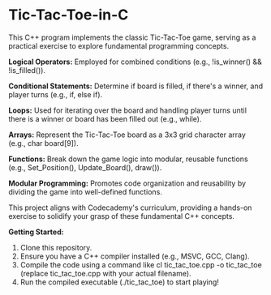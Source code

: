 # Tic-Tac-Toe-in-C
This C++ program implements the classic Tic-Tac-Toe game, serving as a practical exercise to explore fundamental programming concepts.  

**Logical Operators:** Employed for combined conditions (e.g., !is_winner() && !is_filled()).

**Conditional Statements:** Determine if board is filled, if there's a winner, and player turns (e.g., if, else if).

**Loops:** Used for iterating over the board and handling player turns until there is a winner or board has been filled out (e.g., while).

**Arrays:** Represent the Tic-Tac-Toe board as a 3x3 grid character array (e.g., char board[9]).

**Functions:** Break down the game logic into modular, reusable functions (e.g., Set_Position(), Update_Board(), draw()).

**Modular Programming:** Promotes code organization and reusability by dividing the game into well-defined functions.

This project aligns with Codecademy's curriculum, providing a hands-on exercise to solidify your grasp of these fundamental C++ concepts.

**Getting Started:**

1. Clone this repository.
2. Ensure you have a C++ compiler installed (e.g., MSVC, GCC, Clang).
3. Compile the code using a command like cl tic_tac_toe.cpp -o tic_tac_toe (replace tic_tac_toe.cpp with your actual filename). 
4. Run the compiled executable (./tic_tac_toe) to start playing!
